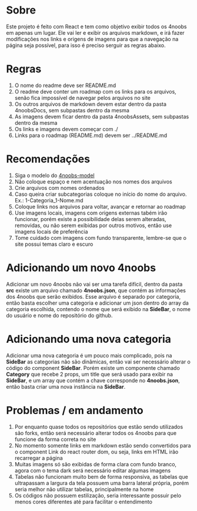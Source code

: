 # Sobre

Este projeto é feito com React e tem como objetivo exibir todos os 4noobs em apenas um lugar. Ele vai ler e exibir os arquivos markdown, e irá fazer modificações nos links e origens de imagens para que a navegação na página seja possível, para isso é preciso serguir as regras abaixo.

# Regras

1. O nome do readme deve ser README.md
2. O readme deve conter um roadmap com os links para os arquivos, senão fica impossível de navegar pelos arquivos no site
3. Os outros arquivos de markdown devem estar dentro da pasta 4noobsDocs, sem subpastas dentro da mesma
4. As imagens devem ficar dentro da pasta 4noobsAssets, sem subpastas dentro da mesma
5. Os links e imagens devem começar com ./
6. Links para o roadmap (README.md) devem ser ../README.md

# Recomendações

1. Siga o modelo do [4noobs-model](https://github.com/danilomacb/4noobs-model)
2. Não coloque espaço e nem acentuação nos nomes dos arquivos
3. Crie arquivos com nomes ordenados
4. Caso queira criar subcategorias coloque no início do nome do arquivo. Ex.: 1-Categoria_1-Nome.md
5. Coloque links nos arquivos para voltar, avançar e retornar ao roadmap
6. Use imagens locais, imagens com origens externas tabém irão funcionar, porém existe a possibilidade delas serem alteradas, removidas, ou não serem exibidas por outros motivos, então use imagens locais de preferência
7. Tome cuidado com imagens com fundo transparente, lembre-se que o site possui temas claro e escuro

# Adicionando um novo 4noobs

Adicionar um novo 4noobs não vai ser uma tarefa difícil, dentro da pasta **src** existe um arquivo chamado **4noobs.json**, que contém as informações dos 4noobs que serão exibidos. Esse arquivo é separado por categoria, então basta escolher uma categoria e adicionar um json dentro do array da categoria escolhida, contendo o nome que será exibido na **SideBar**, o nome do usuário e nome do repositório do github.

# Adicionando uma nova categoria

Adicionar uma nova categoria é um pouco mais complicado, pois na **SideBar** as categorias não são dinâmicas, então vai ser necessário alterar o código do component **SideBar**. Porém existe um componente chamado **Category** que recebe 2 props, um title que será usado para exibir na **SideBar**, e um array que contém a chave corresponde no **4noobs.json**, então basta criar uma nova instância na **SideBar**.

# Problemas / em andamento

1. Por enquanto quase todos os repositórios que estão sendo utilizados são forks, então será necessário alterar todos os 4noobs para que funcione da forma correta no site
2. No momento somente links em markdown estão sendo convertidos para o component Link do react router dom, ou seja, links em HTML irão recarregar a página
3. Muitas imagens só são exibidas de forma clara com fundo branco, agora com o tema dark será necessário editar algumas imagens
4. Tabelas não funcionam muito bem de forma responsiva, as tabelas que ultrapassam a largura da tela possuem uma barra lateral própria, porém seria melhor não utilizar tabelas, principalmente na home
5. Os códigos não possuem estilização, seria interessante possuir pelo menos cores diferentes até para facilitar o entendimento
